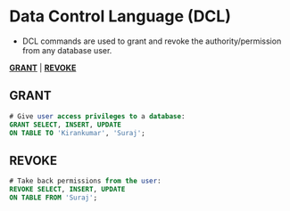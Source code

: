 # **Data Control Language (DCL)**

- DCL commands are used to grant and revoke the authority/permission from any database user.

<a href=#grant><strong>GRANT</strong></a> | <a href=#revoke><strong>REVOKE</strong></a> 

<h2 name=grant><strong>GRANT</strong></h2>

```sql
# Give user access privileges to a database:
GRANT SELECT, INSERT, UPDATE
ON TABLE TO 'Kirankumar', 'Suraj';
```

<h2 name=revoke><strong>REVOKE</strong></h2>

```sql
# Take back permissions from the user:
REVOKE SELECT, INSERT, UPDATE
ON TABLE FROM 'Suraj';
```
